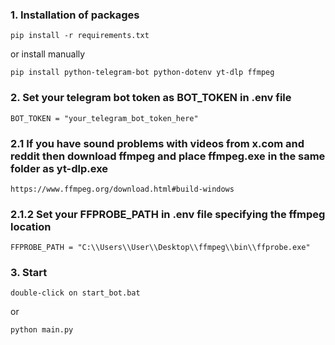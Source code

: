 ### 1. Installation of packages 
```
pip install -r requirements.txt
```
or install manually 
  ```
pip install python-telegram-bot python-dotenv yt-dlp ffmpeg
```
### 2. Set your telegram bot token as BOT_TOKEN in .env file
```
BOT_TOKEN = "your_telegram_bot_token_here"
```
### 2.1 If you have sound problems with videos from x.com and reddit then download ffmpeg and place ffmpeg.exe in the same folder as yt-dlp.exe
```
https://www.ffmpeg.org/download.html#build-windows
```
### 2.1.2 Set your FFPROBE_PATH in .env file specifying the ffmpeg location
```
FFPROBE_PATH = "C:\\Users\\User\\Desktop\\ffmpeg\\bin\\ffprobe.exe"
```
### 3. Start 
```
double-click on start_bot.bat
```
or
```
python main.py
```
